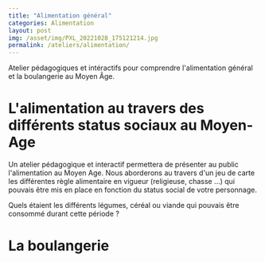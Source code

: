 ```yaml
---
title: "Alimentation général"
categories: Alimentation
layout: post
img: /asset/img/PXL_20221028_175121214.jpg
permalink: /ateliers/alimentation/
---
```


Atelier pédagogiques et intéractifs pour comprendre l'alimentation général et la boulangerie au Moyen Âge.


# L'alimentation au travers des différents status sociaux au Moyen-Age
Un atelier pédagogique et interactif permettera de présenter au public l'alimentation au Moyen Age. 
Nous aborderons au travers d'un jeu de carte les différentes règle alimentaire en vigueur (religieuse, chasse ...) qui pouvais être mis en place en fonction du status social de votre personnage. 

Quels étaient les différents légumes, céréal ou viande qui pouvais être consommé durant cette période ? 


# La boulangerie

